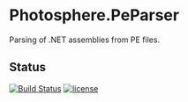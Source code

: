 # Photosphere.PeParser
Parsing of .NET assemblies from PE files.

## Status
[![Build Status](https://ci.appveyor.com/api/projects/status/github/sunloving/photosphere-peparser?retina=true&svg=true)](https://ci.appveyor.com/project/sunloving/photosphere-peparser)
[![license](https://img.shields.io/github/license/mashape/apistatus.svg?maxAge=2592000)](https://github.com/sunloving/photosphere-peparser/blob/master/LICENSE)

